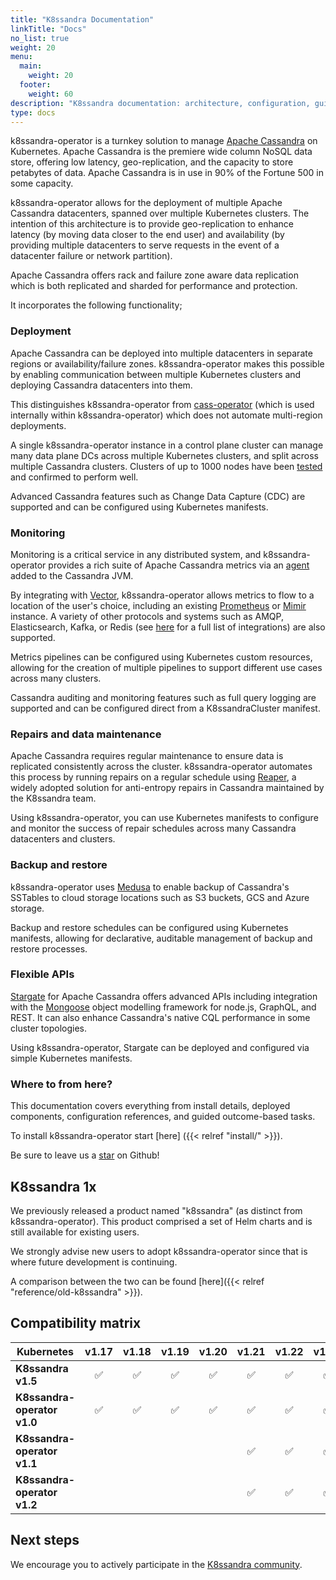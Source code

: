 ```yaml
---
title: "K8ssandra Documentation"
linkTitle: "Docs"
no_list: true
weight: 20
menu:
  main:
    weight: 20
  footer:
    weight: 60
description: "K8ssandra documentation: architecture, configuration, guided tasks"
type: docs
---
```


k8ssandra-operator is a turnkey solution to manage [Apache Cassandra](https://cassandra.apache.org/_/index.html) on Kubernetes. Apache Cassandra is the premiere wide column NoSQL data store, offering low latency, geo-replication, and the capacity to store petabytes of data. Apache Cassandra is in use in 90% of the Fortune 500 in some capacity.

k8ssandra-operator allows for the deployment of multiple Apache Cassandra datacenters, spanned over multiple Kubernetes clusters. The intention of this architecture is to provide geo-replication to enhance latency (by moving data closer to the end user) and availability (by providing multiple datacenters to serve requests in the event of a datacenter failure or network partition).

Apache Cassandra offers rack and failure zone aware data replication which is both replicated and sharded for performance and protection.

It incorporates the following functionality;

### Deployment

Apache Cassandra can be deployed into multiple datacenters in separate regions or availability/failure zones. k8ssandra-operator makes this possible by enabling communication between multiple Kubernetes clusters and deploying Cassandra datacenters into them.

This distinguishes k8ssandra-operator from [cass-operator](https://github.com/k8ssandra/cass-operator) (which is used internally within k8ssandra-operator) which does not automate multi-region deployments.

A single k8ssandra-operator instance in a control plane cluster can manage many data plane DCs across multiple Kubernetes clusters, and split across multiple Cassandra clusters. Clusters of up to 1000 nodes have been [tested](https://dok.community/blog/1000-node-cassandra-cluster-on-amazons-eks/) and confirmed to perform well.

Advanced Cassandra features such as Change Data Capture (CDC) are supported and can be configured using Kubernetes manifests.

### Monitoring

Monitoring is a critical service in any distributed system, and k8ssandra-operator provides a rich suite of Apache Cassandra metrics via an [agent](https://github.com/k8ssandra/management-api-for-apache-cassandra) added to the Cassandra JVM. 

By integrating with [Vector](https://vector.dev/), k8ssandra-operator allows metrics to flow to a location of the user's choice, including an existing [Prometheus](https://prometheus.io/) or [Mimir](https://grafana.com/oss/mimir/) instance. A variety of other protocols and systems such as AMQP, Elasticsearch, Kafka, or Redis (see [here](https://vector.dev/docs/reference/configuration/sinks/) for a full list of integrations) are also supported.

Metrics pipelines can be configured using Kubernetes custom resources, allowing for the creation of multiple pipelines to support different use cases across many clusters.

Cassandra auditing and monitoring features such as full query logging are supported and can be configured direct from a K8ssandraCluster manifest.

### Repairs and data maintenance

Apache Cassandra requires regular maintenance to ensure data is replicated consistently across the cluster. k8ssandra-operator automates this process by running repairs on a regular schedule using [Reaper](https://cassandra-reaper.io/), a widely adopted solution for anti-entropy repairs in Cassandra maintained by the K8ssandra team.

Using k8ssandra-operator, you can use Kubernetes manifests to configure and monitor the success of repair schedules across many Cassandra datacenters and clusters.

### Backup and restore

k8ssandra-operator uses [Medusa](https://github.com/thelastpickle/cassandra-medusa) to enable backup of Cassandra's SSTables to cloud storage locations such as S3 buckets, GCS and Azure storage.

Backup and restore schedules can be configured using Kubernetes manifests, allowing for declarative, auditable management of backup and restore processes.

### Flexible APIs

[Stargate](https://stargate.io/) for Apache Cassandra offers advanced APIs including integration with the [Mongoose](https://mongoosejs.com/) object modelling framework for node.js, GraphQL, and REST. It can also enhance Cassandra's native CQL performance in some cluster topologies.

Using k8ssandra-operator, Stargate can be deployed and configured via simple Kubernetes manifests.

### Where to from here?

This documentation covers everything from install details, deployed components, configuration references, and guided outcome-based tasks. 

To install k8ssandra-operator start [here] ({{< relref "install/" >}}).

Be sure to leave us a <a class="github-button" href="https://github.com/k8ssandra/k8ssandra" data-icon="octicon-star" aria-label="Star k8ssandra/k8ssandra on GitHub">star</a> on Github!


## K8ssandra 1x

We previously released a product named "k8ssandra" (as distinct from k8ssandra-operator). This product comprised a set of Helm charts and is still available for existing users. 

We strongly advise new users to adopt k8ssandra-operator since that is where future development is continuing.

A comparison between the two can be found [here]({{< relref "reference/old-k8ssandra" >}}).

## Compatibility matrix

| Kubernetes                  | **v1.17** | **v1.18** | **v1.19** | **v1.20** | **v1.21** | **v1.22** | **v1.23** | **v1.24** |
|-----------------------------|:---------:|:---------:|:---------:|:---------:|:---------:|:---------:|:---------:|:---------:|
| **K8ssandra v1.5**          |     ✅     |     ✅     |     ✅     |     ✅     |     ✅     |     ✅     |     ✅     |     ✅     |
| **K8ssandra-operator v1.0** |     ✅     |     ✅     |     ✅     |     ✅     |     ✅     |     ✅     |     ✅     |     ✅     |
| **K8ssandra-operator v1.1** |           |           |           |           |     ✅     |     ✅     |     ✅     |     ✅     |
| **K8ssandra-operator v1.2** |           |           |           |           |     ✅     |     ✅     |     ✅     |     ✅     |

## Next steps

We encourage you to actively participate in the [K8ssandra community](https://k8ssandra.io/community/).
